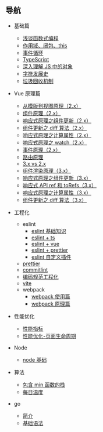 ## 导航

- 基础篇

  - [浅谈函数式编程](/basics/functional-program.html)
  - [作用域、闭包、this](/basics/scope.html)
  - [事件循环](/basics/event-loop.html)
  - [TypeScript](/basics/typescript.html)
  - [深入理解 JS 中的对象](/basics/deeply-understand-the-obj.html)
  - [字符发展史](/basics/char-history.html)
  - [垃圾回收机制](/basics/gc.html)

- Vue 原理篇

  - [从模版到视图原理（2.x）](/vue/template-to-dom-2.x.html)
  - [组件原理（2.x）](/vue/component-2.x.html)
  - [响应式原理之组件更新（2.x）](/vue/reactive-component-update.html)
  - [组件更新之 diff 算法（2.x）](/vue/reactive-diff.html)
  - [响应式原理之计算属性（2.x）](/vue/reactive-computed.html)
  - [响应式原理之 watch（2.x）](/vue/reactive-watch.html)
  - [事件原理（2.x）](/vue/event-2.x.html)
  - [路由原理](/vue/vue-router.html)
  - [3.x vs 2.x](/vue/2.x-to-3.x-optimize.html)
  - [组件渲染原理（3.x）](/vue/template-to-dom-3.x.html)
  - [响应式原理之组件更新（3.x）](/vue/reactive-component-update-3.x.html)
  - [响应式 API ref 和 toRefs（3.x）](/vue/reactive-api.html)
  - [响应式原理之计算属性（3.x）](/vue/reactive-computed-3.x.html)
  - [组件更新之 diff 算法（3.x）](/vue/component-update-diff-3.x.html)

- 工程化

  - eslint
    - [eslint 基础知识](/engineering/eslint.html)
    - [eslint + ts](/engineering/eslint-ts.html)
    - [eslint + vue](/engineering/eslint-vue.html)
    - [eslint + prettier](/engineering/eslint-prettier.html)
    - [eslint 自定义插件](/engineering/eslint-custom-plugin.html)
  - [prettier](/engineering/prettier.html)
  - [commitlint](/engineering/commitlint.html)
  - [编码规范工程化](/engineering/code-standard.html)
  - [vite](/engineering/vite.html)
  - webpack
    - [webpack 使用篇](/engineering/webpack-use.html)
    - [webpack 原理篇](/engineering/webpack-sourcecode.html)

- 性能优化

  - [性能指标](/perf/performance-index.html)
  - [性能优化-页面生命周期](/perf/page-lifecycle.html)

- Node

  - [node 基础](/node/node-basics.html)

- 算法

  - [包含 min 函数的栈](/algorithm/stack.md)
  - [每日温度](/algorithm/daily-temperature.md)

- go
  - [简介](/go/introduction.md)
  - [基础语法](/go/syntax.md)
